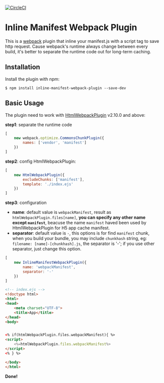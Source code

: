 [![CircleCI](https://circleci.com/gh/szrenwei/inline-manifest-webpack-plugin/tree/master.svg?style=shield)](https://circleci.com/gh/szrenwei/inline-manifest-webpack-plugin/tree/master)

Inline Manifest Webpack Plugin
===================

This is a [webpack](http://webpack.github.io/) plugin that inline your manifest.js with a script tag to save http request. Cause webpack's runtime always change between every build, it's better to separate the runtime code out for long-term caching.


Installation
------------
Install the plugin with npm:
```shell
$ npm install inline-manifest-webpack-plugin --save-dev
```

Basic Usage
-----------

The plugin need to work with [HtmlWebpackPlugin](https://www.npmjs.com/package/html-webpack-plugin) v2.10.0 and above:

__step1__: separate the runtime code
```javascript
[
	new webpack.optimize.CommonsChunkPlugin({
		names: ['vendor', 'manifest']
	})
]
```
__step2__: config HtmlWebpackPlugin:
```javascript
[
	new HtmlWebpackPlugin({
		excludeChunks: ['manifest'],
		template: './index.ejs'
	})
]
```

__step3__: configuration
* __name__: default value is `webpackManifest`,  result as `htmlWebpackPlugin.files[name]`, __you can specify any other name except `manifest`__, beacuse the name `manifest` haved been used by HtmlWebpackPlugin for H5 app cache manifest.
* __separator__: default value is `-`, this options is for find `manifest` chunk, when you build your bundle, you may include `chunkhash` string, eg: `filename: [name]-[chunkhash].js`, the separator is '-'; if you use other separator, just change this option.
```javascript
[
	new InlineManifestWebpackPlugin({
		name: 'webpackManifest',
		separator: '-'
	})
]
```

```html
<!-- index.ejs -->
<!doctype html>
<html>
<head>
	<meta charset="UTF-8">
	<title>App</title>
</head>
<body>


<% if(htmlWebpackPlugin.files.webpackManifest){ %>
<script>
    <%=htmlWebpackPlugin.files.webpackManifest%>
</script>
<% } %>

</body>
</html>
```
__Done!__
